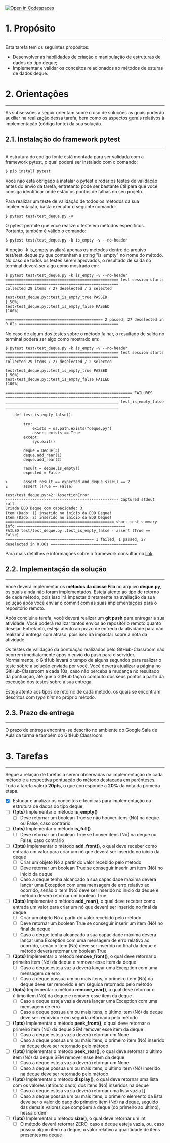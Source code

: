 [![Open in Codespaces](https://classroom.github.com/assets/launch-codespace-7f7980b617ed060a017424585567c406b6ee15c891e84e1186181d67ecf80aa0.svg)](https://classroom.github.com/open-in-codespaces?assignment_repo_id=11193585)
# 1. Propósito
---
Esta tarefa tem os seguintes propósitos:
- Desenvolver as habilidades de criação e manipulação de estruturas de dados do tipo deque;
- Implementar e validar os conceitos relacionados ao métodos de esturas de dados deque.

# 2. Orientações
---

As subsessões a seguir orientam sobre o uso de soluções as quais poderão auxiliar na realização dessa tarefa, bem como os aspectos gerais relativos à implementação (código fonte) da sua solução.

## 2.1. Instalação do framework pytest
---
A estrutura do código fonte está montada para ser validada com a framework pytest, o qual poderá ser instalado com o comando:

```console
$ pip install pytest
```

Você não está obrigado a instalar o pytest e rodar os testes de validação antes do envio da tarefa, entretanto pode ser bastante útil para que você consiga identificar onde estão os pontos de falhas no seu projeto.

Para realizar um teste de validação de todos os métodos da sua implementação, basta executar o seguinte comando:

```console
$ pytest test/test_deque.py -v
```

O pytest permite que você realize o teste em métodos específicos. Portanto, também é válido o comando:

```console
$ pytest test/test_deque.py -k is_empty -v --no-header
```
A opção -k is_empty avaliará apenas os métodos dentro do arquivo test/test_deque.py que contenham a string "is_empty" no nome do método. No caso de todos os testes serem aprovados, o resultado de saída no terminal deverá ser algo como mostrado em: 

```console
$ pytest test/test_deque.py -k is_empty -v --no-header
================================================== test session starts ==================================================
collected 29 items / 27 deselected / 2 selected                                                                         

test/test_deque.py::test_is_empty_true PASSED                                                                     [ 50%]
test/test_deque.py::test_is_empty_false PASSED                                                                    [100%]

=========================================== 2 passed, 27 deselected in 0.02s ============================================
```

No caso de algum dos testes sobre o método falhar, o resultado de saída no terminal poderá ser algo como mostrado em: 

```console
$ pytest test/test_deque.py -k is_empty -v --no-header
================================================== test session starts ==================================================
collected 29 items / 27 deselected / 2 selected                                                                                

test/test_deque.py::test_is_empty_true PASSED                                                                      [ 50%]
test/test_deque.py::test_is_empty_false FAILED                                                                     [100%]

======================================================== FAILURES =======================================================
__________________________________________________ test_is_empty_false __________________________________________________

    def test_is_empty_false():
    
        try:
            exists = os.path.exists("deque.py")
            assert exists == True
        except:
            sys.exit()
    
        deque = Deque(3)
        deque.add_rear(1)
        deque.add_rear(2)
    
        result = deque.is_empty()
        expected = False
    
>       assert result == expected and deque.size() == 2
E       assert (True == False)

test/test_deque.py:42: AssertionError
-------------------------------------------------- Captured stdout call -------------------------------------------------
Criada EDD Deque com capacidade: 3
Item (Dado: 1) inserido no início da EDD Deque!
Item (Dado: 2) inserido no início da EDD Deque!
================================================ short test summary info ================================================
FAILED test/test_deque.py::test_is_empty_false - assert (True == False)
======================================= 1 failed, 1 passed, 27 deselected in 0.06s ======================================
```

Para mais detalhes e informações sobre o framework consultar no [link](https://docs.pytest.org/en/7.3.x/contents.html).

## 2.2. Implementação da solução
---

Você deverá implementar os **métodos da classe Fila** no arquivo **deque.py**, os quais ainda não foram implementados. Esteja atento ao tipo de retorno de cada método, pois isso irá impactar diretamente na avaliação da sua solução após você enviar o commit com as suas implementações para o repositório remoto.

Após concluir a tarefa, você deverá realizar um **git push** para entregar a sua atividade. Você poderá realizar tantos envios ao repositório remoto quanto desejar. Entretanto, esteja atento ao prazo de entreda da atividade para não realizar a entrega com atraso, pois isso irá impactar sobre a nota da atividade. 

Os testes de validação da pontuação realizados pelo GitHub-Classroom não ocorrem imediatamente após o envio do push para o servidor. Normalmente, o GitHub levará o tempo de alguns segundos para realizar o teste sobre a solução enviada por você. Você deverá atualizar a página no GitHub-Classroom a cada 10s, caso não perceba a mudança no resultado da pontuação, até que o GitHub faça o computo dos seus pontos a partir da execução dos testes sobre a sua entrega.

Esteja atento aos tipos de retorno de cada método, os quais se encontram descritos com _type hint_ no próprio método.

## 2.3. Prazo de entrega
---

O prazo de entrega encontra-se descrito no ambiente do Google Sala de Aula da turma e também do GitHub Classroom.


# 3. Tarefas
---

Segue a relação de tarefas a serem observadas na implementação de cada método e a respectiva pontuação do método destacada em parênteses. Toda a tarefa valerá **20pts**, o que corresponde a **20%** da nota da primeira etapa.

- [x] Estudar e analizar os conceitos e técnicas para implementação da estrutura de dados do tipo deque
- [ ] **(1pts)** Implementar o método **is_empty()**
  - [ ] Deve retornar um boolean True se não houver itens (Nó) na deque ou False, caso contrário
- [ ] **(1pts)** Implementar o método **is_full()**
  - [ ] Deve retornar um boolean True se houver itens (Nó) na deque ou False, caso contrário
- [ ] **(3pts)** Implementar o método **add_front()**, o qual deve receber como entrada um valor para criar um nó que deverá ser inserido no início da deque
  - [ ] Criar um objeto Nó a partir do valor recebido pelo método
  - [ ] Deve retornar um boolean True se conseguir inserir um item (Nó) no início da deque
  - [ ] Caso a deque tenha alcançado a sua capacidade máxima deverá lançar uma Exception com uma mensagem de erro relativo ao ocorrido, senão o item (Nó) deve ser inserido no início da deque e método deverá retornar um boolean True
- [ ] **(3pts)** Implementar o método **add_rear()**, o qual deve receber como entrada um valor para criar um nó que deverá ser inserido no final da deque
  - [ ] Criar um objeto Nó a partir do valor recebido pelo método
  - [ ] Deve retornar um boolean True se conseguir inserir um item (Nó) no final da deque
  - [ ] Caso a deque tenha alcançado a sua capacidade máxima deverá lançar uma Exception com uma mensagem de erro relativo ao ocorrido, senão o item (Nó) deve ser inserido no final da deque e método deverá retornar um boolean True
- [ ] **(3pts)** Implementar o método **remove_front()**, o qual deve retornar o primeiro item (Nó) da deque e remover esse item da deque
  - [ ] Caso a deque esteja vazia deverá lançar uma Exception com uma mensagem de erro
  - [ ] Caso a deque possua um ou mais itens, o primeiro item (Nó) da deque deve ser removido e em seguida retornado pelo método
- [ ] **(5pts)** Implementar o método **remove_rear()**, o qual deve retornar o último item (Nó) da deque e remover esse item da deque
  - [ ] Caso a deque esteja vazia deverá lançar uma Exception com uma mensagem de erro
  - [ ] Caso a deque possua um ou mais itens, o último item (Nó) da deque deve ser removido e em seguida retornado pelo método
- [ ] **(1pts)** Implementar o método **peek_front()**, o qual deve retornar o primeiro item (Nó) da deque SEM remover esse item da deque
  - [ ] Caso a deque esteja vazia deverá retornar um None
  - [ ] Caso a deque possua um ou mais itens, o primeiro item (Nó) inserido na deque deve ser retornado pelo método
- [ ] **(1pts)** Implementar o método **peek_rear()**, o qual deve retornar o último item (Nó) da deque SEM remover esse item da deque
  - [ ] Caso a deque esteja vazia deverá retornar um None
  - [ ] Caso a deque possua um ou mais itens, o último item (Nó) inserido na deque deve ser retornado pelo método
- [ ] **(1pts)** Implementar o método **display()**, o qual deve retornar uma lista com os valores (atributo dado) dos itens (Nó) inseridos na deque
  - [ ] Caso a deque esteja vazia deverá retornar uma lista vazia []
  - [ ] Caso a deque possua um ou mais itens, o primeiro elemento da lista deve ser o valor do dado do primeiro item (Nó) na deque, seguido das demais valores que compõem a deque (do primeiro ao último), nessa ordem
- [ ] **(1pts)** Implementar o método **size()**, o qual deve retornar um int
  - [ ] O método deverá retornar ZERO, caso a deque esteja vazia, ou, caso possua algum item na deque, o valor relativo à quantidade de itens presentes na deque